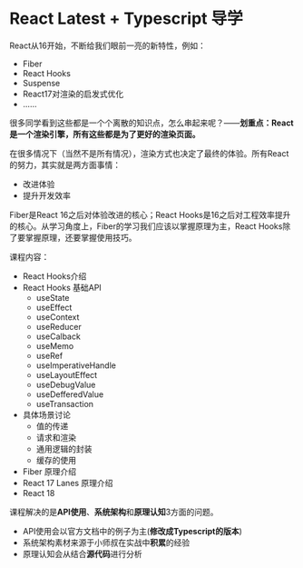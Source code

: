 # React Latest + Typescript 导学

React从16开始，不断给我们眼前一亮的新特性，例如：

- Fiber
- React Hooks
- Suspense
- React17对渲染的启发式优化
- ……



很多同学看到这些都是一个个离散的知识点，怎么串起来呢？——**划重点：React是一个渲染引擎，所有这些都是为了更好的渲染页面。**

在很多情况下（当然不是所有情况），渲染方式也决定了最终的体验。所有React的努力，其实就是两方面事情：

- 改进体验
- 提升开发效率

Fiber是React  16之后对体验改进的核心；React Hooks是16之后对工程效率提升的核心。从学习角度上，Fiber的学习我们应该以掌握原理为主，React Hooks除了要掌握原理，还要掌握使用技巧。

课程内容：

- React Hooks介绍
- React Hooks 基础API
  - useState
  - useEffect
  - useContext
  - useReducer
  - useCalback
  - useMemo
  - useRef
  - useImperativeHandle
  - useLayoutEffect
  - useDebugValue
  - useDefferedValue
  - useTransaction
- 具体场景讨论
  - 值的传递
  - 请求和渲染
  - 通用逻辑的封装
  - 缓存的使用
- Fiber 原理介绍
- React 17 Lanes 原理介绍
- React 18

课程解决的是**API使用**、**系统架构**和**原理认知**3方面的问题。

- API使用会以官方文档中的例子为主(**修改成Typescript的版本**)
- 系统架构素材来源于小师叔在实战中**积累**的经验
- 原理认知会从结合**源代码**进行分析


